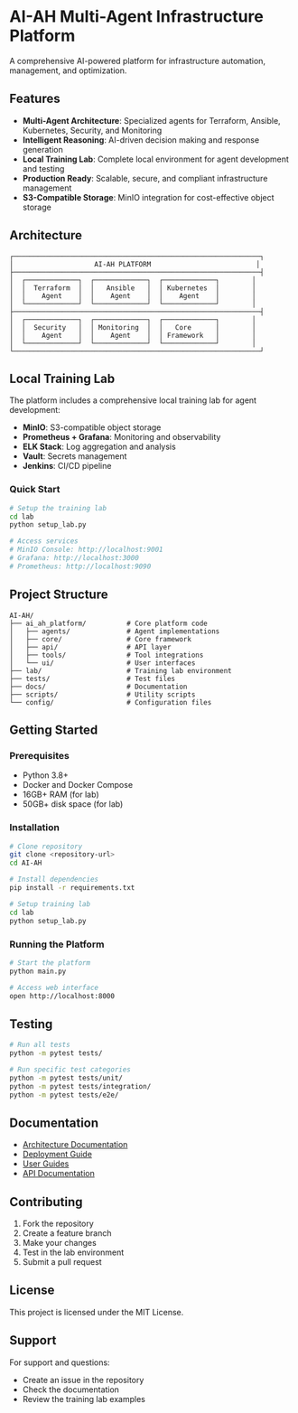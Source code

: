 # AI-AH Multi-Agent Infrastructure Platform

A comprehensive AI-powered platform for infrastructure automation, management, and optimization.

## Features

- **Multi-Agent Architecture**: Specialized agents for Terraform, Ansible, Kubernetes, Security, and Monitoring
- **Intelligent Reasoning**: AI-driven decision making and response generation
- **Local Training Lab**: Complete local environment for agent development and testing
- **Production Ready**: Scalable, secure, and compliant infrastructure management
- **S3-Compatible Storage**: MinIO integration for cost-effective object storage

## Architecture

```
┌─────────────────────────────────────────────────────────────┐
│                    AI-AH PLATFORM                          │
├─────────────────────────────────────────────────────────────┤
│  ┌─────────────┐  ┌─────────────┐  ┌─────────────┐        │
│  │  Terraform  │  │   Ansible   │  │ Kubernetes  │        │
│  │    Agent    │  │    Agent    │  │    Agent    │        │
│  └─────────────┘  └─────────────┘  └─────────────┘        │
├─────────────────────────────────────────────────────────────┤
│  ┌─────────────┐  ┌─────────────┐  ┌─────────────┐        │
│  │  Security   │  │ Monitoring  │  │   Core      │        │
│  │    Agent    │  │    Agent    │  │ Framework   │        │
│  └─────────────┘  └─────────────┘  └─────────────┘        │
└─────────────────────────────────────────────────────────────┘
```

## Local Training Lab

The platform includes a comprehensive local training lab for agent development:

- **MinIO**: S3-compatible object storage
- **Prometheus + Grafana**: Monitoring and observability
- **ELK Stack**: Log aggregation and analysis
- **Vault**: Secrets management
- **Jenkins**: CI/CD pipeline

### Quick Start

```bash
# Setup the training lab
cd lab
python setup_lab.py

# Access services
# MinIO Console: http://localhost:9001
# Grafana: http://localhost:3000
# Prometheus: http://localhost:9090
```

## Project Structure

```
AI-AH/
├── ai_ah_platform/          # Core platform code
│   ├── agents/              # Agent implementations
│   ├── core/                # Core framework
│   ├── api/                 # API layer
│   ├── tools/               # Tool integrations
│   └── ui/                  # User interfaces
├── lab/                     # Training lab environment
├── tests/                   # Test files
├── docs/                    # Documentation
├── scripts/                 # Utility scripts
└── config/                  # Configuration files
```

## Getting Started

### Prerequisites

- Python 3.8+
- Docker and Docker Compose
- 16GB+ RAM (for lab)
- 50GB+ disk space (for lab)

### Installation

```bash
# Clone repository
git clone <repository-url>
cd AI-AH

# Install dependencies
pip install -r requirements.txt

# Setup training lab
cd lab
python setup_lab.py
```

### Running the Platform

```bash
# Start the platform
python main.py

# Access web interface
open http://localhost:8000
```

## Testing

```bash
# Run all tests
python -m pytest tests/

# Run specific test categories
python -m pytest tests/unit/
python -m pytest tests/integration/
python -m pytest tests/e2e/
```

## Documentation

- [Architecture Documentation](docs/architecture/)
- [Deployment Guide](docs/deployment/)
- [User Guides](docs/user-guides/)
- [API Documentation](docs/api/)

## Contributing

1. Fork the repository
2. Create a feature branch
3. Make your changes
4. Test in the lab environment
5. Submit a pull request

## License

This project is licensed under the MIT License.

## Support

For support and questions:
- Create an issue in the repository
- Check the documentation
- Review the training lab examples
